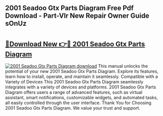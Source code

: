 ## 2001 Seadoo Gtx Parts Diagram Free Pdf Download - Part-Vlr New Repair Owner Guide sOnUz

# <h2><a href="http://dfmzdj.blite.top/?on=2001+Seadoo+Gtx+Parts+Diagram">🔗Download New 👉🔴 2001 Seadoo Gtx Parts Diagram</a></h2>

[![2001 Seadoo Gtx Parts Diagram download](https://i.imgur.com/lujVjoI.png)](http://dfmzdj.blite.top/?on=2001+Seadoo+Gtx+Parts+Diagram)
This manual unlocks the potential of your new 2001 Seadoo Gtx Parts Diagram. Explore its features, learn how to install, operate, and maintain it seamlessly. Compatible with a Variety of Devices This 2001 Seadoo Gtx Parts Diagram seamlessly integrates with a variety of devices and platforms. 2001 Seadoo Gtx Parts Diagram offers users a range of advanced features, such as virtual assistant, smart notifications, customizable widgets, and automated tasks, all easily controlled through the user interface. Thank You for Choosing 2001 Seadoo Gtx Parts Diagram. We value your trust and support.
